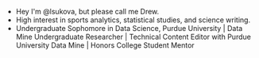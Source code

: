 - Hey I'm @lsukova, but please call me Drew.
- High interest in sports analytics, statistical studies, and science writing.
- Undergraduate Sophomore in Data Science, Purdue University | Data Mine Undergraduate Researcher | Technical Content Editor with Purdue University Data Mine | Honors College Student Mentor

<!---
lsukova/lsukova is a ✨ special ✨ repository because its `README.md` (this file) appears on your GitHub profile.
You can click the Preview link to take a look at your changes.
--->
